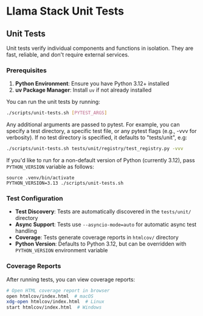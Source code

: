 # Llama Stack Unit Tests

## Unit Tests

Unit tests verify individual components and functions in isolation. They are fast, reliable, and don't require external services.

### Prerequisites

1. **Python Environment**: Ensure you have Python 3.12+ installed
2. **uv Package Manager**: Install `uv` if not already installed

You can run the unit tests by running:

```bash
./scripts/unit-tests.sh [PYTEST_ARGS]
```

Any additional arguments are passed to pytest. For example, you can specify a test directory, a specific test file, or any pytest flags (e.g., -vvv for verbosity). If no test directory is specified, it defaults to "tests/unit", e.g:

```bash
./scripts/unit-tests.sh tests/unit/registry/test_registry.py -vvv
```

If you'd like to run for a non-default version of Python (currently 3.12), pass `PYTHON_VERSION` variable as follows:

```
source .venv/bin/activate
PYTHON_VERSION=3.13 ./scripts/unit-tests.sh
```

### Test Configuration

- **Test Discovery**: Tests are automatically discovered in the `tests/unit/` directory
- **Async Support**: Tests use `--asyncio-mode=auto` for automatic async test handling
- **Coverage**: Tests generate coverage reports in `htmlcov/` directory
- **Python Version**: Defaults to Python 3.12, but can be overridden with `PYTHON_VERSION` environment variable

### Coverage Reports

After running tests, you can view coverage reports:

```bash
# Open HTML coverage report in browser
open htmlcov/index.html  # macOS
xdg-open htmlcov/index.html  # Linux
start htmlcov/index.html  # Windows
```
